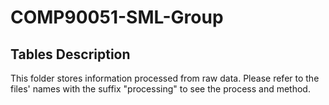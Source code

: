 # COMP90051-SML-Group

## Tables Description
This folder stores information processed from raw data. Please refer to the files' names with the suffix "processing" to see the process and method.